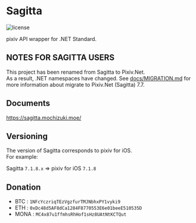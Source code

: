 # Sagitta
![license](https://img.shields.io/github/license/mika-f/Sagitta.svg?style=flat-square)

pixiv API wrapper for .NET Standard.  


## NOTES FOR SAGITTA USERS

This project has been renamed from Sagitta to Pixiv.Net.  
As a result, .NET namespaces have changed.
See [docs/MIGRATION.md](docs/MIGRATION.md) for more information about migrate to Pixiv.Net (Sagitta) 7.7.


## Documents

https://sagitta.mochizuki.moe/


## Versioning

The version of Sagitta corresponds to pixiv for iOS.  
For example:

Sagitta `7.1.8.x` => pixiv for iOS `7.1.8`


## Donation

* BTC : `1NFcYczriqTEzVgzfurTMJNbhxPY1vyki9`
* ETH : `0xDc48d5AF8dCa1284F8770553E6e01beeE510535D`
* MONA : `MC4x87u1ffmhsRhHof1sHz8UAtNtKCTQut`

